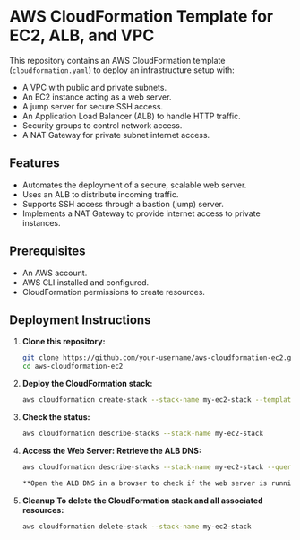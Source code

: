 # AWS CloudFormation Template for EC2, ALB, and VPC

This repository contains an AWS CloudFormation template (`cloudformation.yaml`) to deploy an infrastructure setup with:
- A VPC with public and private subnets.
- An EC2 instance acting as a web server.
- A jump server for secure SSH access.
- An Application Load Balancer (ALB) to handle HTTP traffic.
- Security groups to control network access.
- A NAT Gateway for private subnet internet access.

## Features
- Automates the deployment of a secure, scalable web server.
- Uses an ALB to distribute incoming traffic.
- Supports SSH access through a bastion (jump) server.
- Implements a NAT Gateway to provide internet access to private instances.

## Prerequisites
- An AWS account.
- AWS CLI installed and configured.
- CloudFormation permissions to create resources.

## Deployment Instructions
1. **Clone this repository:**
   ```sh
   git clone https://github.com/your-username/aws-cloudformation-ec2.git
   cd aws-cloudformation-ec2

2. **Deploy the CloudFormation stack:**
   ```sh
   aws cloudformation create-stack --stack-name my-ec2-stack --template-body file://cloudformation.yaml --capabilities CAPABILITY_NAMED_IAM

3. **Check the status:**
   ```sh
   aws cloudformation describe-stacks --stack-name my-ec2-stack

4. **Access the Web Server:**
   **Retrieve the ALB DNS:**
   ```sh
   aws cloudformation describe-stacks --stack-name my-ec2-stack --query "Stacks[0].Outputs[?OutputKey=='LoadBalancerDNS'].OutputValue" --output text

   **Open the ALB DNS in a browser to check if the web server is running.**

5. **Cleanup**
   **To delete the CloudFormation stack and all associated resources:**
   ```sh
   aws cloudformation delete-stack --stack-name my-ec2-stack
